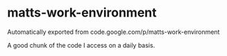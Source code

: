 # matts-work-environment
Automatically exported from code.google.com/p/matts-work-environment

A good chunk of the code I access on a daily basis. 
